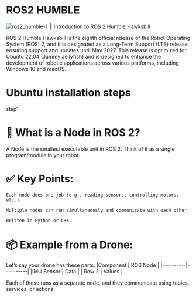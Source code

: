 # ROS2 HUMBLE


![ros2_humble-1](https://github.com/user-attachments/assets/dc94eda2-53d9-43d9-91d7-1c367b4f40df)
🚀 Introduction to ROS 2 Humble Hawksbill

ROS 2 Humble Hawksbill is the eighth official release of the Robot Operating System (ROS) 2, and it is designated as a Long-Term Support (LTS) release, ensuring support and updates until May 2027. This release is optimized for Ubuntu 22.04 (Jammy Jellyfish) and is designed to enhance the development of robotic applications across various platforms, including Windows 10 and macOS.

#  Ubuntu installation steps 
step1

# 🧠 What is a Node in ROS 2?
A Node is the smallest executable unit in ROS 2. Think of it as a single program/module in your robot.
# ✅ Key Points:
    Each node does one job (e.g., reading sensors, controlling motors, etc.).

    Multiple nodes can run simultaneously and communicate with each other.

    Written in Python or C++.

# 📦 Example from a Drone:
Let’s say your drone has these parts:
|Component | 	ROS Node | 
|----------|----------|
|IMU Sensor   | Data     | 
| Row 2    | Values   | 


Each of these runs as a separate node, and they communicate using topics, services, or actions.
